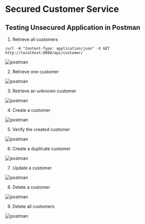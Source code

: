 # Secured Customer Service

## Testing Unsecured Application in Postman

1. Retrieve all customers

```
curl -H "Content-Type: application/json" -X GET http://localhost:8080/api/customer/
```

![postman](imgs/unsec-get-all.png)

2. Retrieve one customer

![postman](imgs/unsec-get-one.png)

3. Retrieve an unknown customer

![postman](imgs/unsec-get-not-found.png)

4. Create a customer

![postman](imgs/unsec-post.png)

5. Verify the created customer

![postman](imgs/unsec-get-newly-created.png)

6. Create a duplicate customer

![postman](imgs/unsec-post-duplicated.png)

7. Update a customer

![postman](imgs/unsec-put.png)

8. Delete a customer

![postman](imgs/unsec-delete.png)

9. Delete all customers

![postman](imgs/unsec-delete-all.png)
